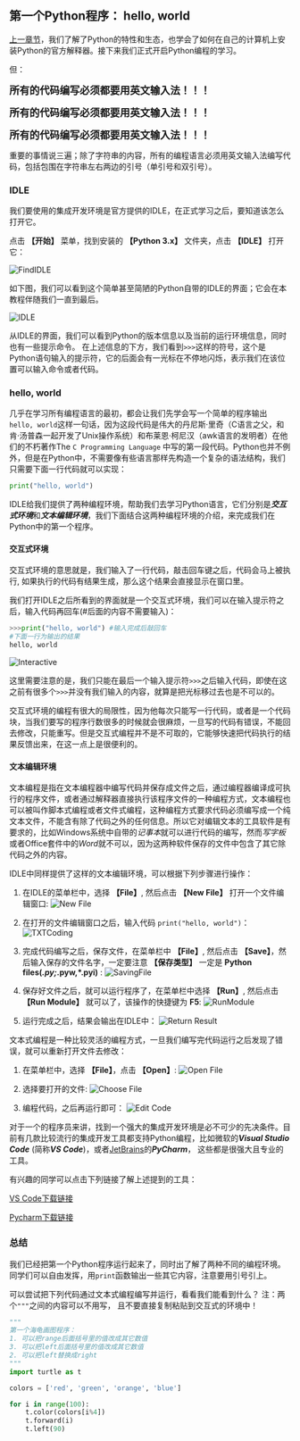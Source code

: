 ## 第一个Python程序： hello, world

[上一章节](.././01.Python简介/Python简介.md)，我们了解了Python的特性和生态，也学会了如何在自己的计算机上安装Python的官方解释器。接下来我们正式开启Python编程的学习。

但：

<font size="4">**所有的代码编写必须都要用英文输入法！！！**</font>

<font size="4">**所有的代码编写必须都要用英文输入法！！！**</font>

<font size="4">**所有的代码编写必须都要用英文输入法！！！**</font>

重要的事情说三遍；除了字符串的内容，所有的编程语言必须用英文输入法编写代码，包括包围在字符串左右两边的引号（单引号和双引号）。

### IDLE

我们要使用的集成开发环境是官方提供的IDLE，在正式学习之后，要知道该怎么打开它。

点击 **【开始】** 菜单，找到安装的 **【Python 3.x】** 文件夹，点击 **【IDLE】** 打开它：

![FindIDLE](./images/FindIDLE.png)

如下图，我们可以看到这个简单甚至简陋的Python自带的IDLE的界面；它会在本教程伴随我们一直到最后。

![IDLE](./images/IDLE.png)

从IDLE的界面，我们可以看到Python的版本信息以及当前的运行环境信息，同时也有一些提示命令。
在上述信息的下方，我们看到`>>>`这样的符号，这个是Python语句输入的提示符，它的后面会有一光标在不停地闪烁，表示我们在该位置可以输入命令或者代码。

### hello, world

几乎在学习所有编程语言的最初，都会让我们先学会写一个简单的程序输出`hello, world`这样一句话，因为这段代码是伟大的丹尼斯·里奇（C语言之父，和肯·汤普森一起开发了Unix操作系统）和布莱恩·柯尼汉（awk语言的发明者）在他们的不朽著作The `C Programming Language` 中写的第一段代码。Python也并不例外，但是在Python中，不需要像有些语言那样先构造一个复杂的语法结构，我们只需要下面一行代码就可以实现：

```Python
print("hello, world")
```

IDLE给我们提供了两种编程环境，帮助我们去学习Python语言，它们分别是***交互式环境***和***文本编辑环境***，我们下面结合这两种编程环境的介绍，来完成我们在Python中的第一个程序。

#### 交互式环境

交互式环境的意思就是，我们输入了一行代码，敲击回车键之后，代码会马上被执行, 如果执行的代码有结果生成，那么这个结果会直接显示在窗口里。

我们打开IDLE之后所看到的界面就是一个交互式环境，我们可以在输入提示符之后，输入代码再回车(#后面的内容不需要输入)：

```Python
>>>print("hello, world") #输入完成后敲回车
#下面一行为输出的结果
hello, world
```

![Interactive](./images/Interactive.png)

这里需要注意的是，我们只能在最后一个输入提示符`>>>`之后输入代码，即使在这之前有很多个`>>>`并没有我们输入的内容，就算是把光标移过去也是不可以的。

交互式环境的编程有很大的局限性，因为他每次只能写一行代码，或者是一个代码块，当我们要写的程序行数很多的时候就会很麻烦，一旦写的代码有错误，不能回去修改，只能重写。但是交互式编程并不是不可取的，它能够快速把代码执行的结果反馈出来，在这一点上是很便利的。

#### 文本编辑环境

文本编程是指在文本编程器中编写代码并保存成文件之后，通过编程器编译成可执行的程序文件，或者通过解释器直接执行该程序文件的一种编程方式，文本编程也可以被叫作脚本式编程或者文件式编程，这种编程方式要求代码必须编写成一个纯文本文件，不能含有除了代码之外的任何信息。所以它对编辑文本的工具软件是有要求的，比如Windows系统中自带的*记事本*就可以进行代码的编写，然而*写字板*或者Office套件中的*Word*就不可以，因为这两种软件保存的文件中包含了其它除代码之外的内容。

IDLE中同样提供了这样的文本编辑环境，可以根据下列步骤进行操作：

1. 在IDLE的菜单栏中，选择 **【File】**, 然后点击 **【New File】** 打开一个文件编辑窗口:
![New File](./images/NewFile.png)

2. 在打开的文件编辑窗口之后，输入代码 `print("hello, world")`：
![TXTCoding](./images/TXTCoding.png)

3. 完成代码编写之后，保存文件，在菜单栏中 **【File】**, 然后点击 **【Save】**，然后输入保存的文件名字，一定要注意 **【保存类型】** 一定是 **Python files(*.py;*.pyw,*.pyi)** :
![SavingFile](./images/SavingFile.png)

4. 保存好文件之后，就可以运行程序了，在菜单栏中选择 **【Run】**, 然后点击 **【Run Module】** 就可以了，该操作的快捷键为 **F5**:
![RunModule](./images/RunModule.png)

5. 运行完成之后，结果会输出在IDLE中：
![Return Result](./images/ReturnResult.png)

文本式编程是一种比较灵活的编程方式，一旦我们编写完代码运行之后发现了错误，就可以重新打开文件去修改：

1. 在菜单栏中，选择 **【File】**，点击 **【Open】**:
![Open File](./images/OpenFile.png)

2. 选择要打开的文件:
![Choose File](./images/ChooseFile.png)

3. 编程代码，之后再运行即可：
![Edit Code](./images/EditCode.png)


对于一个的程序员来讲，找到一个强大的集成开发环境是必不可少的先决条件。目前有几款比较流行的集成开发工具都支持Python编程，比如微软的***Visual Studio Code*** (简称***VS Code***)，或者[JetBrains](https://www.jetbrains.com/)的***PyCharm***， 这些都是很强大且专业的工具。

有兴趣的同学可以点击下列链接了解上述提到的工具：

[VS Code下载链接](https://code.visualstudio.com/)

[Pycharm下载链接](https://www.jetbrains.com/pycharm/download/)


### 总结

我们已经把第一个Python程序运行起来了，同时出了解了两种不同的编程环境。同学们可以自由发挥，用`print`函数输出一些其它内容，注意要用引号引上。

可以尝试把下列代码通过文本式编程编写并运行，看看我们能看到什么？
注：两个`"""`之间的内容可以不用写， 且不要直接复制粘贴到交互式的环境中！

```Python
"""
第一个海龟画图程序：
1. 可以把range后面括号里的值改成其它数值
3. 可以把left后面括号里的值改成其它数值
2. 可以把left替换成right
"""
import turtle as t

colors = ['red', 'green', 'orange', 'blue']

for i in range(100):
    t.color(colors[i%4])
    t.forward(i)
    t.left(90)
```